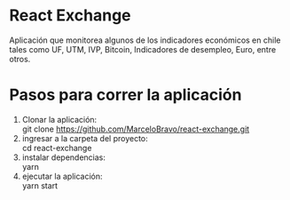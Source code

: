 # React Exchange  
  Aplicación que monitorea algunos de los indicadores económicos en chile tales como UF, UTM, IVP, Bitcoin, Indicadores de desempleo, Euro, entre otros.

# Pasos para correr la aplicación    
1. Clonar la aplicación:   
    git clone https://github.com/MarceloBravo/react-exchange.git    
2. ingresar a la carpeta del proyecto:   
    cd react-exchange    
3. instalar dependencias:   
  yarn    
4. ejecutar la aplicación:   
    yarn start  
